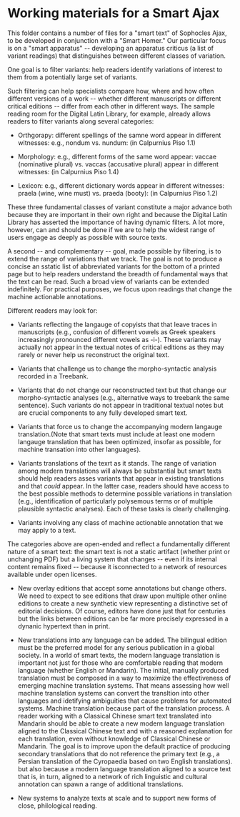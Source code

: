 # Working materials for a Smart Ajax

This folder contains a number of files for a "smart text" of Sophocles Ajax, to be developed in conjunction with a "Smart Homer." Our particular focus is on a "smart apparatus" -- developing an apparatus criticus (a list of variant readings) that distinguishes between different classes of variation. 

One goal is to filter variants: help readers identify variations of interest to them from a potentially large set of variants. 

Such filtering can help specialists compare how, where and how often different versions of a work -- whether different manuscripts or different critical editions -- differ from each other in different ways. 
The sample reading room for the Digital Latin Library, for example, already allows readers to filter variants along several categories:

* Orthgorapy: different spellings of the samne word  appear in different witnesses: e.g., nondum vs. nundum: (in Calpurnius Piso 1.1)

* Morphology: e.g.,  different forms of the same word appear: vaccae (nominative plural) vs. vaccas (accusative plural) appear in different witnesses: (in Calpurnius Piso 1.4)

* Lexicon: e.g., different dictionary words appear in different witnesses: praela (wine, wine must) vs. praeda (booty): (in Calpurnius Piso 1.2)

These three fundamental classes of variant constitute a major advance both because they are important in their own right and because the Digital Latin Library has asserted the importance of having dynamic filters. A lot more, however, can and should be done if we are to help the widest range of users engage as deeply as possible with source texts.

A second -- and complementary -- goal, made possible by filtering, is to extend the range of variations that we track. The goal is not to produce a concise an sstatic list of abbreviated variants for the bottom of a printed page but to help readers understand the breadth of fundamental ways that the text can be read. Such a broad view of variants can be extended indefinitely. For practical purposes, we focus upon readings that change the machine actionable annotations.

Different readers may look for:

* Variants reflecting the langauge of copyists that that leave traces in manuscripts (e.g., confusion of different vowels as Greek speakers increasingly pronounced different vowels as -i-). These variants may actually not appear in the textual notes of critical editions as they may rarely or never help us reconstruct the original text. 

* Variants that challenge us to change the morpho-syntactic analysis recorded in a Treebank.

* Variants that do not change our reconstructed text but that change our morpho-syntactic analyses (e.g., alternative ways to treebank the same sentence). Such variants do not appear in traditional textual notes but are crucial components to any fully developed smart text.

* Variants that force us to change the accompanying modern langauge translation.(Note that smart texts must include at least one modern langauge translation that has been optimized, insofar as possible, for machine transation into other languages).

* Variants translations of the texrt as it stands. The range of variation among modern translations will always be substantial but smart texts should help readers asses variants that appear in existing translations and that *could* appear. In the latter case, readers should have access to the best possible methods to determine possible variations in translation (e.g., identification of particularly polysemous terms or of multiple plausible syntactic analyses). Each of these tasks is clearly challenging.

* Variants involving any class of machine actionable annotation that we may apply to a text.

The categories above are open-ended and reflect a fundamentally different nature of a smart text: the smart text is not a static artifact (whether print or unchanging PDF) but a living system that changes -- even if its internal content remains fixed -- because it isconnected to a network of resources available under open licenses. 


* New overlay editions that accept some annotations but change others. We need to expect to see editions that draw upon multiple other online editions to create a new synthetic view representing a distinctive set of editorial decisions. Of course, editors have done just that for centuries but the links between editions can be far more precisely expressed in a dynanic hypertext than in print.

* New translations into any language can be added. The bilingual edition must be the preferred model for any serious publication in a global society. In a world of smart texts, the modern language translation is important not just for those who are comfortable reading that modern language (whether English or Mandarin).
The initial, manually produced translation must be composed in a way to maximize the effectiveness of emerging machine translation systems. That means assessing how well machine translation systems can convert the transltion into other languages and idetifying ambiguities that cause problems for automated systems. Machine translation because part of the translation process. 
A reader working with a Classical Chinese smart text translated into Mandarin should be able to create a new modern language translation aligned to the Classical Chinese text and with a reasoned explanation for each translation, even without knowledge of Classical Chinese or Mandarin. The goal is to improve upon the default practice of producing secondary translations that do not reference the primary text (e.g., a Persian translation of the Cyropaedia based on two English translations).
 but also because a modern language translation aligned to a source text that is, in turn, aligned to a network of rich linguistic and cultural annotation can spawn a range of additional translations. 

* New systems to analyze texts at scale and to support new forms of close, philological reading.
